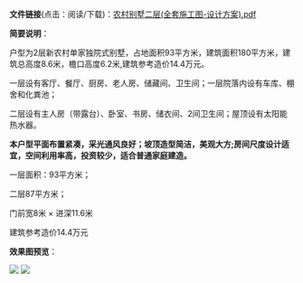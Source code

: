 **文件链接**(点击：阅读/下载)：[农村别墅二层(全套施工图-设计方案).pdf](https://taoste.github.io/Hello-World/Technical%20File(PDF)/农村别墅二层(施工设计方案)/农村别墅二层(全套施工图-设计方案).pdf)

**简要说明**：

户型为2层新农村单家独院式别墅，占地面积93平方米，建筑面积180平方米，建筑总高度8.6米，檐口高度6.2米,建筑参考造价14.4万元。

一层设有客厅、餐厅、厨房、老人房、储藏间、卫生间；一层院落内设有车库、棚舍和化粪池；

二层设有主人房（带露台）、卧室、书房、储衣间、2间卫生间；屋顶设有太阳能热水器。


**本户型平面布置紧凑，采光通风良好；坡顶造型简洁，美观大方;房间尺度设计适宜，空间利用率高，投资较少，适合普通家庭建造。**

一层面积：93平方米；

二层87平方米；

 门前宽8米 × 进深11.6米

建筑参考造价14.4万元

**效果图预览**：

<img src="https://taoste.github.io/Hello-World/Technical%20File(PDF)/农村别墅二层(施工设计方案)/效果图1.jpg?raw=true"/>

<img src="https://taoste.github.io/Hello-World/Technical%20File(PDF)/农村别墅二层(施工设计方案)/效果图2.jpg?raw=true"/>
